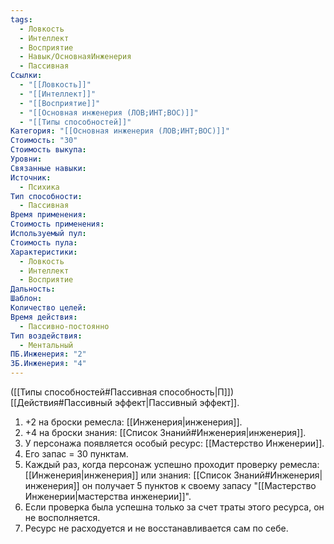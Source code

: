 ```yaml
---
tags:
  - Ловкость
  - Интеллект
  - Восприятие
  - Навык/ОсновнаяИнженерия
  - Пассивная
Ссылки:
  - "[[Ловкость]]"
  - "[[Интеллект]]"
  - "[[Восприятие]]"
  - "[[Основная инженерия (ЛОВ;ИНТ;ВОС)]]"
  - "[[Типы способностей]]"
Категория: "[[Основная инженерия (ЛОВ;ИНТ;ВОС)]]"
Стоимость: "30"
Стоимость выкупа:
Уровни:
Связанные навыки:
Источник:
  - Психика
Тип способности:
  - Пассивная
Время применения:
Стоимость применения:
Используемый пул:
Стоимость пула:
Характеристики:
  - Ловкость
  - Интеллект
  - Восприятие
Дальность:
Шаблон:
Количество целей:
Время действия:
  - Пассивно-постоянно
Тип воздействия:
  - Ментальный
ПБ.Инженерия: "2"
ЗБ.Инженерия: "4"
---
```

([[Типы способностей#Пассивная способность|П]]) [[Действия#Пассивный эффект|Пассивный эффект]]. 

1. +2 на броски ремесла: [[Инженерия|инженерия]].
2. +4 на броски знания: [[Список Знаний#Инженерия|инженерия]].
3. У персонажа появляется особый ресурс: [[Мастерство Инженерии]]. 
4. Его запас = 30 пунктам. 
5. Каждый раз, когда персонаж успешно проходит проверку ремесла: [[Инженерия|инженерия]] или знания: [[Список Знаний#Инженерия|инженерия]] он получает 5 пунктов к своему запасу "[[Мастерство Инженерии|мастерства инженерии]]".
6. Если проверка была успешна только за счет траты этого ресурса, он не восполняется. 
7. Ресурс не расходуется и не восстанавливается сам по себе. 


